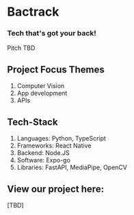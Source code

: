 # Bactrack
### Tech that's got your back!

Pitch TBD

## Project Focus Themes
1. Computer Vision
2. App development
3. APIs

   
## Tech-Stack
1. Languages: Python, TypeScript
2. Frameworks: React Native
3. Backend: Node.JS
4. Software: Expo-go
5. Libraries: FastAPI, MediaPipe, OpenCV

## View our project here: 
[TBD]
